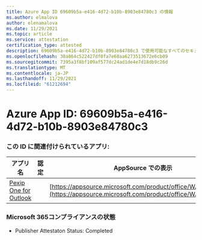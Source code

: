 ```yaml
---
title: Azure App ID 69609b5a-e416-4d72-b10b-8903e84780c3 の情報
ms.author: elmalova
author: elenamalova
ms.date: 11/29/2021
ms.topic: article
ms.service: attestation
certification_type: attested
description: 69609b5a-e416-4d72-b10b-8903e84780c3 で使用可能なすべてのセキュリティおよびコンプライアンス情報。
ms.openlocfilehash: 30a864c522427df0fa7e68aa6273513672e6cb09
ms.sourcegitcommit: 7395a3f8bf109af577dc24ad1de4e7d18db9c26d
ms.translationtype: MT
ms.contentlocale: ja-JP
ms.lasthandoff: 11/29/2021
ms.locfileid: "61212694"
---
```

# <a name="azure-app-id-69609b5a-e416-4d72-b10b-8903e84780c3"></a>Azure App ID: 69609b5a-e416-4d72-b10b-8903e84780c3


### <a name="apps-associated-with-this-id"></a>この ID に関連付けられているアプリ:
| **アプリ名** | **認定** | **AppSource での表示** |
|--------------|---------------|-----------------------|
| [Pexip One for Outlook](https://docs.microsoft.com/microsoft-365-app-certification/forward/WA200003137) |  | [https://appsource.microsoft.com/product/office/WA200003137](https://appsource.microsoft.com/product/office/WA200003137) |

### <a name="microsoft-365-app-compliance-status"></a>Microsoft 365コンプライアンスの状態
- Publisher Attestaton Status: Completed
